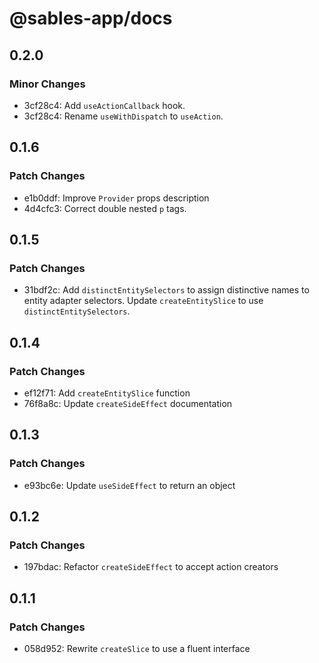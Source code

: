 # @sables-app/docs

## 0.2.0

### Minor Changes

- 3cf28c4: Add `useActionCallback` hook.
- 3cf28c4: Rename `useWithDispatch` to `useAction`.

## 0.1.6

### Patch Changes

- e1b0ddf: Improve `Provider` props description
- 4d4cfc3: Correct double nested `p` tags.

## 0.1.5

### Patch Changes

- 31bdf2c: Add `distinctEntitySelectors` to assign distinctive names to entity adapter selectors. Update `createEntitySlice` to use `distinctEntitySelectors`.

## 0.1.4

### Patch Changes

- ef12f71: Add `createEntitySlice` function
- 76f8a8c: Update `createSideEffect` documentation

## 0.1.3

### Patch Changes

- e93bc6e: Update `useSideEffect` to return an object

## 0.1.2

### Patch Changes

- 197bdac: Refactor `createSideEffect` to accept action creators

## 0.1.1

### Patch Changes

- 058d952: Rewrite `createSlice` to use a fluent interface
